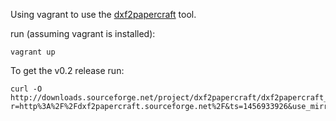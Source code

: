Using vagrant to use the [dxf2papercraft](http://dxf2papercraft.sourceforge.net/) tool.  

run (assuming vagrant is installed):  

    vagrant up


To get the v0.2 release run:  

    curl -O http://downloads.sourceforge.net/project/dxf2papercraft/dxf2papercraft_v0.2.tgz?r=http%3A%2F%2Fdxf2papercraft.sourceforge.net%2F&ts=1456933926&use_mirror=kent

